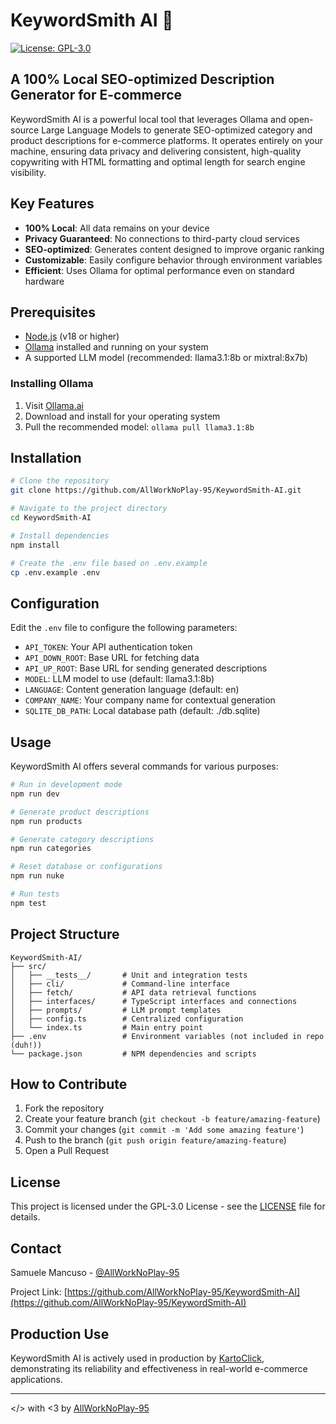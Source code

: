 # KeywordSmith AI 🧠

[![License: GPL-3.0](https://img.shields.io/badge/License-GPL--3.0-blue.svg)](https://www.gnu.org/licenses/gpl-3.0)

## A 100% Local SEO-optimized Description Generator for E-commerce

KeywordSmith AI is a powerful local tool that leverages Ollama and open-source Large Language Models to generate
SEO-optimized category and product descriptions for e-commerce platforms. It operates entirely on your machine,
ensuring data privacy and delivering consistent, high-quality copywriting with HTML formatting and optimal length
for search engine visibility.

## Key Features

- **100% Local**: All data remains on your device
- **Privacy Guaranteed**: No connections to third-party cloud services
- **SEO-optimized**: Generates content designed to improve organic ranking
- **Customizable**: Easily configure behavior through environment variables
- **Efficient**: Uses Ollama for optimal performance even on standard hardware

## Prerequisites

- [Node.js](https://nodejs.org/) (v18 or higher)
- [Ollama](https://ollama.ai/) installed and running on your system
- A supported LLM model (recommended: llama3.1:8b or mixtral:8x7b)

### Installing Ollama

1. Visit [Ollama.ai](https://ollama.ai/)
2. Download and install for your operating system
3. Pull the recommended model: `ollama pull llama3.1:8b`

## Installation

```bash
# Clone the repository
git clone https://github.com/AllWorkNoPlay-95/KeywordSmith-AI.git

# Navigate to the project directory
cd KeywordSmith-AI

# Install dependencies
npm install

# Create the .env file based on .env.example
cp .env.example .env
```

## Configuration

Edit the `.env` file to configure the following parameters:

- `API_TOKEN`: Your API authentication token
- `API_DOWN_ROOT`: Base URL for fetching data
- `API_UP_ROOT`: Base URL for sending generated descriptions
- `MODEL`: LLM model to use (default: llama3.1:8b)
- `LANGUAGE`: Content generation language (default: en)
- `COMPANY_NAME`: Your company name for contextual generation
- `SQLITE_DB_PATH`: Local database path (default: ./db.sqlite)

## Usage

KeywordSmith AI offers several commands for various purposes:

```bash
# Run in development mode
npm run dev

# Generate product descriptions
npm run products

# Generate category descriptions
npm run categories

# Reset database or configurations
npm run nuke

# Run tests
npm test
```

## Project Structure

```
KeywordSmith-AI/
├── src/
│   ├── __tests__/       # Unit and integration tests
│   ├── cli/             # Command-line interface
│   ├── fetch/           # API data retrieval functions
│   ├── interfaces/      # TypeScript interfaces and connections
│   ├── prompts/         # LLM prompt templates
│   ├── config.ts        # Centralized configuration
│   └── index.ts         # Main entry point
├── .env                 # Environment variables (not included in repo (duh!))
└── package.json         # NPM dependencies and scripts
```

## How to Contribute

1. Fork the repository
2. Create your feature branch (`git checkout -b feature/amazing-feature`)
3. Commit your changes (`git commit -m 'Add some amazing feature'`)
4. Push to the branch (`git push origin feature/amazing-feature`)
5. Open a Pull Request

## License

This project is licensed under the GPL-3.0 License - see the [LICENSE](LICENSE) file for details.

## Contact

Samuele Mancuso - [@AllWorkNoPlay-95](https://github.com/AllWorkNoPlay-95)

Project Link: [https://github.com/AllWorkNoPlay-95/KeywordSmith-AI](https://github.com/AllWorkNoPlay-95/KeywordSmith-AI)

## Production Use

KeywordSmith AI is actively used in production by [KartoClick](https://kartoclick.it), demonstrating its reliability and
effectiveness in
real-world e-commerce applications.

---

</> with <3 by [AllWorkNoPlay-95](https://github.com/AllWorkNoPlay-95)
